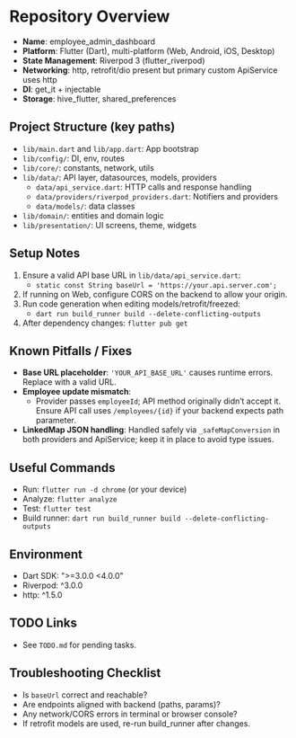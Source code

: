 # Repository Overview

- **Name**: employee_admin_dashboard
- **Platform**: Flutter (Dart), multi-platform (Web, Android, iOS, Desktop)
- **State Management**: Riverpod 3 (flutter_riverpod)
- **Networking**: http, retrofit/dio present but primary custom ApiService uses http
- **DI**: get_it + injectable
- **Storage**: hive_flutter, shared_preferences

## Project Structure (key paths)
- `lib/main.dart` and `lib/app.dart`: App bootstrap
- `lib/config/`: DI, env, routes
- `lib/core/`: constants, network, utils
- `lib/data/`: API layer, datasources, models, providers
  - `data/api_service.dart`: HTTP calls and response handling
  - `data/providers/riverpod_providers.dart`: Notifiers and providers
  - `data/models/`: data classes
- `lib/domain/`: entities and domain logic
- `lib/presentation/`: UI screens, theme, widgets

## Setup Notes
1. Ensure a valid API base URL in `lib/data/api_service.dart`:
   - `static const String baseUrl = 'https://your.api.server.com';`
2. If running on Web, configure CORS on the backend to allow your origin.
3. Run code generation when editing models/retrofit/freezed:
   - `dart run build_runner build --delete-conflicting-outputs`
4. After dependency changes: `flutter pub get`

## Known Pitfalls / Fixes
- **Base URL placeholder**: `'YOUR_API_BASE_URL'` causes runtime errors. Replace with a valid URL.
- **Employee update mismatch**:
  - Provider passes `employeeId`; API method originally didn’t accept it. Ensure API call uses `/employees/{id}` if your backend expects path parameter.
- **LinkedMap JSON handling**: Handled safely via `_safeMapConversion` in both providers and ApiService; keep it in place to avoid type issues.

## Useful Commands
- Run: `flutter run -d chrome` (or your device)
- Analyze: `flutter analyze`
- Test: `flutter test`
- Build runner: `dart run build_runner build --delete-conflicting-outputs`

## Environment
- Dart SDK: ">=3.0.0 <4.0.0"
- Riverpod: ^3.0.0
- http: ^1.5.0

## TODO Links
- See `TODO.md` for pending tasks.

## Troubleshooting Checklist
- Is `baseUrl` correct and reachable?
- Are endpoints aligned with backend (paths, params)?
- Any network/CORS errors in terminal or browser console?
- If retrofit models are used, re-run build_runner after changes.